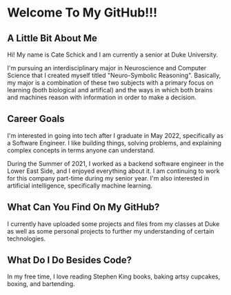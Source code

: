 <h1> Welcome To My GitHub!!! </h1>
<h2>A Little Bit About Me</h2>

   <p>Hi! My name is Cate Schick and I am currently a senior at Duke University.</p>

   <p>I'm pursuing an interdisciplinary major in Neuroscience and Computer Science that
    I created myself titled "Neuro-Symbolic Reasoning". Basically, my major is a combination
    of these two subjects with a primary focus on learning (both biological and
    artifical) and the ways in which both brains and machines reason with information 
    in order to make a decision.</p>

<h2>Career Goals</h2>

   <p>I'm interested in going into tech after I graduate in May 2022, specifically as a Software Engineer. I like building things, solving problems, and explaining complex concepts in terms anyone can understand.</p>
    
   <p> During the Summer of 2021, I worked as a backend software engineer in the Lower East Side, and I enjoyed 
   everything about it. I am continuing to work for this company part-time during my senior year. I'm also interested in artificial intelligence, specifically machine learning. </p>

<h2>What Can You Find On My GitHub?</h2>

  <p>I currently have uploaded some projects and files from my classes at Duke as well as 
  some personal projects to further my understanding of certain technologies.</p>
  
<h2>What Do I Do Besides Code?</h2>

   <p>In my free time, I love reading Stephen King books, baking artsy cupcakes, boxing, and bartending.</p>
